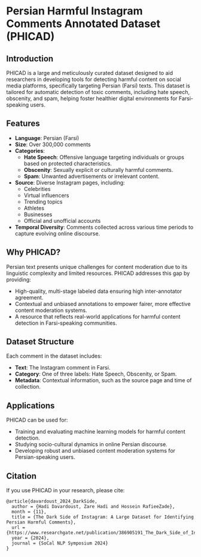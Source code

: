 # Persian Harmful Instagram Comments Annotated Dataset (PHICAD)

## Introduction  
PHICAD is a large and meticulously curated dataset designed to aid researchers in developing tools for detecting harmful content on social media platforms, specifically targeting Persian (Farsi) texts. This dataset is tailored for automatic detection of toxic comments, including hate speech, obscenity, and spam, helping foster healthier digital environments for Farsi-speaking users.

## Features  
- **Language**: Persian (Farsi)  
- **Size**: Over 300,000 comments  
- **Categories**:  
  - **Hate Speech**: Offensive language targeting individuals or groups based on protected characteristics.  
  - **Obscenity**: Sexually explicit or culturally harmful comments.  
  - **Spam**: Unwanted advertisements or irrelevant content.  
- **Source**: Diverse Instagram pages, including:  
  - Celebrities  
  - Virtual influencers  
  - Trending topics  
  - Athletes  
  - Businesses  
  - Official and unofficial accounts  
- **Temporal Diversity**: Comments collected across various time periods to capture evolving online discourse.  

## Why PHICAD?  
Persian text presents unique challenges for content moderation due to its linguistic complexity and limited resources. PHICAD addresses this gap by providing:  
- High-quality, multi-stage labeled data ensuring high inter-annotator agreement.  
- Contextual and unbiased annotations to empower fairer, more effective content moderation systems.  
- A resource that reflects real-world applications for harmful content detection in Farsi-speaking communities.  

## Dataset Structure  
Each comment in the dataset includes:  
- **Text**: The Instagram comment in Farsi.  
- **Category**: One of three labels: Hate Speech, Obscenity, or Spam.  
- **Metadata**: Contextual information, such as the source page and time of collection.  

## Applications  
PHICAD can be used for:  
- Training and evaluating machine learning models for harmful content detection.  
- Studying socio-cultural dynamics in online Persian discourse.  
- Developing robust and unbiased content moderation systems for Persian-speaking users.  

## Citation  
If you use PHICAD in your research, please cite:  
```
@article{davardoust_2024_DarkSide,
  author = {Hadi Davardoust, Zare Hadi and Hossein RafieeZade},
  month = {11},
  title = {The Dark Side of Instagram: A Large Dataset for Identifying Persian Harmful Comments},
  url = {https://www.researchgate.net/publication/386905191_The_Dark_Side_of_Instagram_A_Large_Dataset_for_Identifying_Persian_Harmful_Comments},
  year = {2024},
  journal = {SoCal NLP Symposium 2024}
}
```
